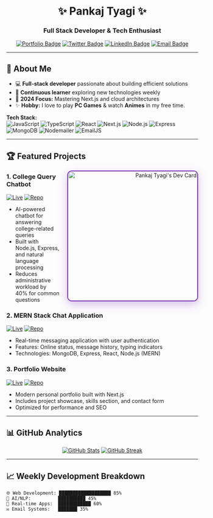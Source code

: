 <div align="center">
  
# ✨ Pankaj Tyagi ✨

### Full Stack Developer & Tech Enthusiast


[![Portfolio Badge](https://img.shields.io/badge/Portfolio-9745F5?style=for-the-badge&logo=firefox&logoColor=white)](https://thegoofy-guy.is-a.dev)
[![Twitter Badge](https://img.shields.io/badge/X-000000?style=for-the-badge&logo=x&logoColor=white)](https://x.com/thegoofyy_guy)
[![LinkedIn Badge](https://img.shields.io/badge/LinkedIn-201E43?style=for-the-badge&logo=linkedin&logoColor=white)](https://www.linkedin.com/in/thegoofy-dev)
[![Email Badge](https://img.shields.io/badge/Gmail-092B9C?style=for-the-badge&logo=gmail&logoColor=white)](mailto:pankajtyagi1601@gmail.com)

</div>

---

## 🚀 About Me

- 💻 **Full-stack developer** passionate about building efficient solutions
- 🧠 **Continuous learner** exploring new technologies weekly
- 🎯 **2024 Focus:** Mastering Next.js and cloud architectures
- ✨ **Hobby:** I love to play **PC Games** & watch **Animes** in my free time.

**Tech Stack:**  
![JavaScript](https://img.shields.io/badge/-JavaScript-F7DF1E?logo=javascript&logoColor=black)
![TypeScript](https://img.shields.io/badge/-TypeScript-3178C6?logo=typescript&logoColor=white)
![React](https://img.shields.io/badge/-React-61DAFB?logo=react&logoColor=black)
![Next.js](https://img.shields.io/badge/-Next.js-000000?logo=next.js&logoColor=white)
![Node.js](https://img.shields.io/badge/-Node.js-339933?logo=node.js&logoColor=white)
![Express](https://img.shields.io/badge/-Express-000000?logo=express&logoColor=white)
![MongoDB](https://img.shields.io/badge/-MongoDB-47A248?logo=mongodb&logoColor=white)
![Nodemailer](https://img.shields.io/badge/-Nodemailer-339933?logo=mail.ru&logoColor=white)
![EmailJS](https://img.shields.io/badge/-EmailJS-CF2C84?logo=gmail&logoColor=white)

---

## 🏆 Featured Projects


<a href="https://app.daily.dev/goofy_guy" align="right">
  <img 
    src="https://api.daily.dev/devcards/v2/dLZFgTpZ1LsHsVHSaKXUJ.png?r=26058&theme=nightowl" 
    width="340"
    alt="Pankaj Tyagi's Dev Card"
    align="right"
    style="border-radius: 12px; border: 2px solid #7B2CBF; box-shadow: 0 8px 24px rgba(123,44,191,0.3); margin: 0 0 20px 20px;"
  />
</a>



### 1. College Query Chatbot
[![Live](https://img.shields.io/badge/Live-5A189A?style=for-the-badge&logo=firefox&logoColor=white)](http://collegechatbot.tiiny.site/)
[![Repo](https://img.shields.io/badge/GitHub-092B9C?style=for-the-badge&logo=github&logoColor=white)](https://github.com/thegoofy-dev/College-chatbot)
- AI-powered chatbot for answering college-related queries
- Built with Node.js, Express, and natural language processing
- Reduces administrative workload by 40% for common questions

### 2. MERN Stack Chat Application
[![Live](https://img.shields.io/badge/Live-5A189A?style=for-the-badge&logo=firefox&logoColor=white)](https://igluz-chatapp.onrender.com/)
[![Repo](https://img.shields.io/badge/GitHub-092B9C?style=for-the-badge&logo=github&logoColor=white)](https://github.com/thegoofy-dev/MERN-ChatApp)
- Real-time messaging application with user authentication
- Features: Online status, message history, typing indicators
- Technologies: MongoDB, Express, React, Node.js (MERN)

### 3. Portfolio Website
[![Live](https://img.shields.io/badge/Live-5A189A?style=for-the-badge&logo=firefox&logoColor=white)](https://thegoofy-guy.is-a.dev/)
[![Repo](https://img.shields.io/badge/GitHub-092B9C?style=for-the-badge&logo=github&logoColor=white)](https://github.com/thegoofy-dev/personal-portfolio)
- Modern personal portfolio built with Next.js
- Includes project showcase, skills section, and contact form
- Optimized for performance and SEO

---

## 📊 GitHub Analytics

<div align="center">
  
[![GitHub Stats](https://github-readme-stats.vercel.app/api?username=thegoofy-dev&show_icons=true&theme=midnight-purple&hide_border=false)](https://github.com/thegoofy-dev)
[![GitHub Streak](https://streak-stats.demolab.com/?user=thegoofy-dev&theme=midnight-purple)](https://git.io/streak-stats)

</div>

---

## 📈 Weekly Development Breakdown

```text
🌐 Web Development: ███████████████████ 85% 
🤖 AI/NLP:          ██████████ 45% 
📱 Real-time Apps:  ████████████ 60% 
✉️ Email Systems:   ███████ 35%
```
